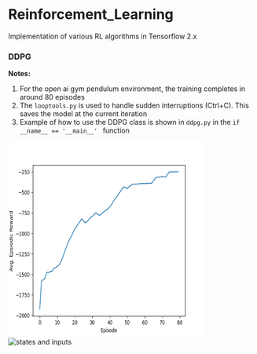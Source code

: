 # Reinforcement_Learning
Implementation of various RL algorithms in Tensorflow 2.x

### DDPG
**Notes:**
1. For the open ai gym pendulum environment, the training completes in around 80 episodes
2. The ```looptools.py``` is used to handle sudden interruptions (Ctrl+C). This saves the model 
at the current iteration
3. Example of how to use the DDPG class is shown in ```ddpg.py``` in the ```if __name__ == '__main__' ``` function

<img style="float: left;" title="Episodic Rewards" src="ddpg/avg_episodic_reward.png" alt="Episodic Rewards" width="400" height="400"/>

<img style="float: left;" title="states and inputs" src="ddpg/Trained_model_states" alt="states and inputs" width="400" height="400"/>

